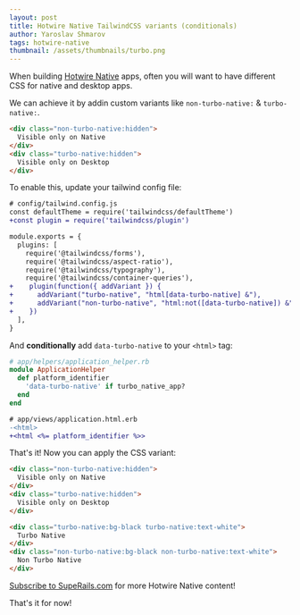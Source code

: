 ```yaml
---
layout: post
title: Hotwire Native TailwindCSS variants (conditionals)
author: Yaroslav Shmarov
tags: hotwire-native
thumbnail: /assets/thumbnails/turbo.png
---
```


When building [Hotwire Native](https://native.hotwired.dev/) apps, often you will want to have different CSS for native and desktop apps.

We can achieve it by addin custom variants like `non-turbo-native:` & `turbo-native:`.

```html
<div class="non-turbo-native:hidden">
  Visible only on Native
</div>
<div class="turbo-native:hidden">
  Visible only on Desktop
</div>
```

To enable this, update your tailwind config file:

```diff
# config/tailwind.config.js
const defaultTheme = require('tailwindcss/defaultTheme')
+const plugin = require('tailwindcss/plugin')

module.exports = {
  plugins: [
    require('@tailwindcss/forms'),
    require('@tailwindcss/aspect-ratio'),
    require('@tailwindcss/typography'),
    require('@tailwindcss/container-queries'),
+    plugin(function({ addVariant }) {
+      addVariant("turbo-native", "html[data-turbo-native] &"),
+      addVariant("non-turbo-native", "html:not([data-turbo-native]) &")
+    })
  ],
}
```

And **conditionally** add `data-turbo-native` to your `<html>` tag:

```ruby
# app/helpers/application_helper.rb
module ApplicationHelper
  def platform_identifier
    'data-turbo-native' if turbo_native_app?
  end
end
```

```diff
# app/views/application.html.erb
-<html>
+<html <%= platform_identifier %>>
```

That's it! Now you can apply the CSS variant:

```html
<div class="non-turbo-native:hidden">
  Visible only on Native
</div>
<div class="turbo-native:hidden">
  Visible only on Desktop
</div>

<div class="turbo-native:bg-black turbo-native:text-white">
  Turbo Native
</div>
<div class="non-turbo-native:bg-black non-turbo-native:text-white">
  Non Turbo Native
</div>
```

[Subscribe to SupeRails.com](https://superails.com/pricing) for more Hotwire Native content!

That's it for now!
